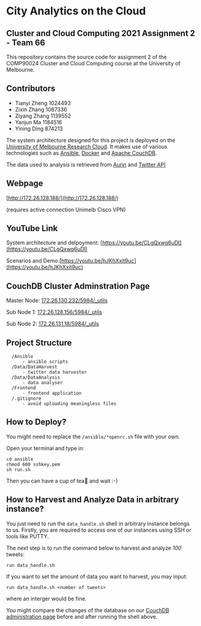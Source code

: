 # **City Analytics on the Cloud**
## **Cluster and Cloud Computing 2021 Assignment 2 - Team 66**
This repository contains the source code for assignment 2 of the COMP90024 Cluster and Cloud Computing course at the University of Melbourne.

## **Contributors**

- Tianyi Zheng 	1024493
- Zixin Zhang 	1087336
- Ziyang Zhang 	1139552
- Yanjun Ma 	1184516
- Yining Ding 	874213

The system architecture designed for this project is deployed on the [University of Melbourne Research Cloud](https://dashboard.cloud.unimelb.edu.au/). It makes use of various technologies such as [Ansible](https://www.ansible.com), [Docker](https://www.docker.com) and [Apache CouchDB](https://couchdb.apache.org). 

The data used to analysis is retrieved from [Aurin](https://aurin.org.au/) and [Twitter API](https://developer.twitter.com/en/docs/twitter-api)

## **Webpage** 

[http://172.26.128.188/](http://172.26.128.188/) 

(requires active connection Unimelb Cisco VPN)

## **YouTube Link**

System architecture and delpoyment: [https://youtu.be/CLgQxwq6uDI](https://youtu.be/CLgQxwq6uDI)

Scenarios and Demo:[https://youtu.be/hJKhXxit9uc](https://youtu.be/hJKhXxit9uc)


## **CouchDB Cluster Adminstration Page**
Master Node: [172.26.130.232/5984/_utils](172.26.130.232/5984/_utils)

Sub Node 1: [172.26.128.156/5984/_utils](172.26.128.156/5984/_utils)

Sub Node 2: [172.26.131.18/5984/_utils](172.26.131.18/5984/_utils)

## **Project Structure**
```
  /Ansible
      - ansible scripts
  /Data/DataHarvest
      - twitter data harvester
  /Data/DataAnalysis
      - data analyser 
  /Frontend
      - frontend application
  /.gitignore
      - avoid uploading meaningless files
```

## **How to Deploy?**
You might need to replace the `/ansible/*openrc.sh` file with your own.

Open your terminal and type in:
```
cd ansible
chmod 600 sshkey.pem
sh run.sh
```
 Then you can have a cup of tea🍵 and wait :-)

## **How to Harvest and Analyze Data in arbitrary instance?**
You just need to run the `data_handle.sh` shell in arbitrary instance belongs to us. Firstly, you are required to access one of our instances using SSH or tools like PUTTY. 

The next step is to run the command below to harvest and analyze *100* tweets: 
```
run data_handle.sh
```
 If you want to set the amount of data you want to harvest, you may input: 
```
run data_handle.sh <number of tweets>
```
where an interger would be fine.

You might compare the changes of the database on our [CouchDB administration page](172.26.130.232/5984/_utils) before and after running the shell above.
